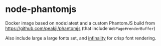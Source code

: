 # node-phantomjs

Docker image based on node:latest and a custom PhantomJS build from https://github.com/peakji/phantomjs (that include `WebPage#renderBuffer`)

Also include large a large fonts set, and [infinality](https://bohoomil.com/) for crisp font rendering.

